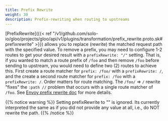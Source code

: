 ```yaml
---
title: Prefix Rewrite
weight: 30
description: Prefix-rewriting when routing to upstreams
---
```


[PrefixRewrite]({{< ref "/v1/github.com/solo-io/gloo/projects/gloo/api/v1/plugins/transformation/prefix_rewrite.proto.sk#prefixrewrite" >}})
allows you to replace (rewrite) the matched request path with the specified value. To remove a prefix, you may need to configure 1-2 routes to get your desired result with a `prefixRewrite: "/"` setting. That is, if you wanted to match a route prefix of `/foo` and then remove `/foo` before sending to upstream, you would need to define two (2) routes to achieve this. First create a route matcher for `prefix: /foo/` with a `prefixRewrite: /`, and the create a second route matcher for `prefix: /foo` with a `prefixRewrite: /`. Order matters for route matching. The `/foo/` => `/` rewrite "fixes" the `:path //` problem that occurs with a single route matcher of `/foo`. See [Envoy prefix rewrite doc](https://www.envoyproxy.io/docs/envoy/latest/api-v2/api/v2/route/route.proto.html#envoy-api-field-route-routeaction-prefix-rewrite) for more details.

{{% notice warning %}}
Setting prefixRewrite to "" is ignored. Its currently interpreted the same as if you did not provide any value at all, i.e., do NOT rewrite the path.
{{% /notice %}}
